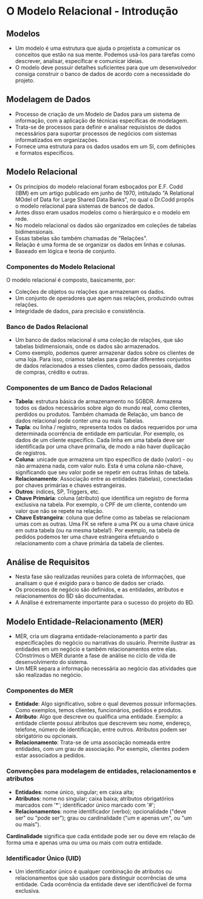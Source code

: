 # O Modelo Relacional - Introdução

## Modelos
* Um modelo é uma estrutura que ajuda o projetista a comunicar os conceitos que estão na sua mente. Podemos usá-los para tarefas como descrever, analisar, especificar e comunicar ideias.
* O modelo deve possuir detalhes suficientes para que um desenvolvedor consiga construir o banco de dados de acordo com a necessidade do projeto.

## Modelagem de Dados
* Processo de criação de um Modelo de Dados para um sistema de informação, com a aplicação de técnicas específicas de modelagem.
* Trata-se de processos para definir e analisar requisistos de dados necessários para suportar processos de negócios com sistemas informatizados em organizações.
* Fornece uma estrutura para os dados usados em um SI, com definições e formatos específicos.

## Modelo Relacional
* Os princípios do modelo relacional foram esboçados por E.F. Codd (IBM) em um artigo publicado em junho de 1970, intitulado "A Relational MOdel of Data for Large Shared Data Banks", no qual o Dr.Codd propôs o modelo relacional para sistemas de bancos de dados.
* Antes disso eram usados modelos como o hierárquico e o modelo em rede.
* No modelo relacional os dados são organizados em coleções de tabelas bidimensionais.
* Essas tabelas são também chamadas de "Relações".
* Relação é uma forma de se organizar os dados em linhas e colunas.
* Baseado em lógica e teoria de conjunto.

### Componentes do Modelo Relacional

O modelo relacional é composto, basicamente, por:
* Coleções de objetos ou relações que armazenam os dados.
* Um conjunto de operadores que agem nas relações, produzindo outras relações.
* Integridade de dados, para precisão e consistência.

### Banco de Dados Relacional
* Um banco de dados relacional é uma coleção de relações, que são tabelas bidimensionais, onde os dados são armazenados.
* Como exemplo, podemos querer armazenar dados sobre os clientes de uma loja. Para isso, criamos tabelas para guardar diferentes conjuntos de dados relacionados a esses clientes, como dados pessoais, dados de compras, crédito e outras.

### Componentes de um Banco de Dados Relacional
* **Tabela**: estrutura básica de armazenamento no SGBDR. Armazena todos os dados necessários sobre algo do mundo real, como clientes, perdidos ou produtos. Também chamada de Relação, um banco de dados relacional pode conter uma ou mais Tabelas.
* **Tupla**: ou linha / registro, representa todos os dados requeridos por uma determinada ocorrência de entidade em particular. Por exemplo, os dados de um cliente específico. Cada linha em uma tabela deve ser identificada por uma chave primaŕia, de modo a não haver duplicação de registros.
* **Coluna**: unicade que armazena um tipo específico de dado (valor) - ou não armazena nada, com valor nulo. Esta é uma coluna não-chave, significando que seu valor pode se repetir em outras linhas de tabela.
* **Relacionamento**: Associação entre as entidades (tabelas), conectadas por chaves primárias e chaves estrangeiras.
* **Outros**: índices, SP, Triggers, etc.
* **Chave Primária**: coluna (atributo) que identifica um registro de forma exclusiva na tabela. Por exemplo, o CPF de um cliente, contendo um valor que não se repete na relação.
* **Chave Estrangeira**: coluna que define como as tabelas se relacionam umas com as outras. Uma FK se refere a uma PK ou a uma chave única em outra tabela (ou na mesma tabela!). Por exemplo, na tabela de pedidos podemos ter uma chave estrangeira efetuando o relacionamento com a chave primária da tabela de clientes.

## Análise de Requisitos
* Nesta fase são realizadas reuniões para coleta de informações, que analisam o que é exigido para o banco de dados ser criado.
* Os processos de negócio são definidos, e as entidades, atributos e relacionamentos do BD são documentadas.
* A Análise é extremamente importante para o sucesso do projeto do BD.

## Modelo Entidade-Relacionamento (MER)
* MER, cria um diagrama entidade-relacionamento a partir das especificações do negócio ou narrativas do usuário. Prermite ilustrar as entidades em um negócio e também relacionamentos entre elas. COnstrímos o MER durante a fase de análise no ciclo de vida de desenvolvimento do sistema.
* Um MER separa a informação necessária ao negócio das atividades que são realizadas no negócio.

### Componentes do MER
* **Entidade**: Algo significativo, sobre o qual devemos possuir informações. Como exemplos, temos clientes, funcionários, pedidos e produtos.
* **Atributo**: Algo que descreve ou qualifica uma entidade. Exemplo: a entidade cliente possui atributos que descrevem seu nome, endereço, telefone, número de identificação, entre outros. Atributos podem ser obrigatório ou opcionais.
* **Relacionamento**: Trata-se de uma associação nomeada entre entidades, com um grau de associação. Por exemplo, clientes podem estar associados a pedidos.

### Convenções para modelagem de entidades, relacionamentos e atributos
* **Entidades**: nome único, singular; em caixa alta;
* **Atributos**: nome no singular; caixa baixa; atributos obrigatórios marcados com '*'; identificador único marcado com '#';
* **Relacionamentos**: nome identificador (verbo); opcionalidade ("deve ser" ou "pode ser"); grau ou cardinalidade ("um e apenas um", ou "um ou mais").

**Cardinalidade** significa que cada entidade pode ser ou deve em relação de forma uma e apenas uma ou uma ou mais com outra entidade.

### Identificador Único (UID)
* Um identificador único é qualquer combinação de atributos ou relacionamentos que são usados para distinguir ocorrências de uma entidade. Cada ocorrência da entidade deve ser identificável de forma exclusiva.